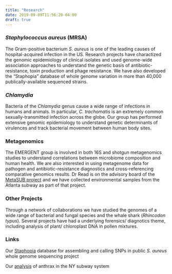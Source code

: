 ```yaml
---
title: "Research"
date: 2019-09-09T11:56:20-04:00
draft: true
---
```


### *Staphylococcus aureus* (MRSA)
The Gram-positive bacterium *S. aureus* is one of the leading causes of hospital-acquired infection in the US.  Research projects have charactized the genomic epidemiology of clinical isolates and used genome-wide association approaches to understand the genetic basis of antibiotic-resistance, toxin production and phage resistance.  We have also developed the “Staphopia” database of whole genome variation in more than 40,000 publically-available sequenced strains.


### *Chlamydia*
Bacteria of the *Chlamydia* genus cause a wide range of infections in humans and animals. In particular, *C. trachomatis* is an extremely common sexually-transmitted infection across the globe.  Our group has performed extensive genomic epidemiology to understand genetic determinants of virulences and track bacterial movement between human body sites.

### Metagenomics
The EMERGENT group is involved in both 16S and shotgun metagenomics studies to understand correlations between microbiome composition and human health.  We are also interested in using metagenome data for pathogen and antibiotic-resistance diagnostics and cross-referencing comparative genomics results. Dr Read is on the advisory board of the [MetaSUB project](http://metasub.org) and we have collected environmental samples from the Atlanta subway as part of that project.

### Other Projects
Through a network of collaborations we have studied the genomes of a wide range of bacterial and fungal species and the whale shark (*Rhincodon typus*). Several projects have had a underlying forensics/ diagnotics theme, including analysis of plant/ chloroplast DNA in pollen mixtures.

### Links

Our [Staphopia](https://staphopia.emory.edu) database for assembling and calling SNPs in public *S. aureus* whole genome sequencing project

Our [analysis](http://read-lab-confederation.github.io/nyc-subway-anthrax-study/) of anthrax in the NY subway system

